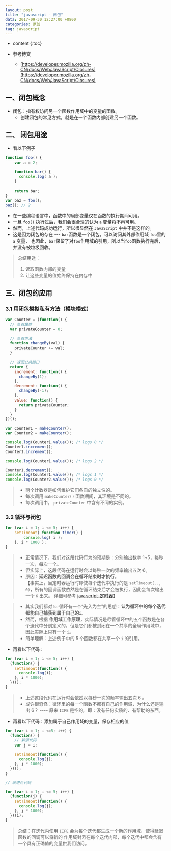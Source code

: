 ```yaml
---
layout: post
title: "javascript - 闭包"
data: 2017-09-30 12:27:00 +0800
categories: 原创
tag: javascript
---
```

* content
{:toc}

* 参考博文
    + [https://developer.mozilla.org/zh-CN/docs/Web/JavaScript/Closures](https://developer.mozilla.org/zh-CN/docs/Web/JavaScript/Closures)

<!-- more -->

## 一、闭包概念


* 闭包：指有权访问另一个函数作用域中的变量的函数。
    * 创建闭包的常见方式，就是在一个函数内部创建另一个函数。

## 二、 闭包用途

* 看以下例子

```js
function foo() {
    var a = 2;
    
    function bar() {
      console.log( a );
    }
    
    return bar;
}
var baz = foo();
baz(); // 2
```

* 在一些编程语言中，函数中的局部变量仅在函数的执行期间可用。
* 一旦 `foo()` 执行过后，我们会很合理的认为 `a` 变量将不再可用。
* 然而，上述代码成功运行，所以很显然在 `JavaScript` 中并不是这样的。
* 这是因为闭包的存在 --- `bar`函数是一个闭包，可以访问其外部作用域 `foo`里的 `a` 变量，
  也因此，`bar`保留了对`foo`作用域的引用，所以当`foo`函数执行完后，并没有被垃圾回收。

> 总结用途：
> 1. 读取函数内部的变量
> 2. 让这些变量的值始终保持在内存中

## 三、闭包的应用

### 3.1 用闭包模拟私有方法（模块模式）

```js
var Counter = (function() {
  // 私有属性
  var privateCounter = 0;
  
  // 私有方法
  function changeBy(val) {
    privateCounter += val;
  }
  
  // 返回公共接口
  return {
    increment: function() {
      changeBy(1);
    },
    decrement: function() {
      changeBy(-1);
    },
    value: function() {
      return privateCounter;
    }
  }   
})();

var Counter1 = makeCounter();
var Counter2 = makeCounter();

console.log(Counter1.value()); /* logs 0 */
Counter1.increment();
Counter1.increment();

console.log(Counter1.value()); /* logs 2 */

Counter1.decrement();
console.log(Counter1.value()); /* logs 1 */
console.log(Counter2.value()); /* logs 0 */
```

> * 两个计数器是如何维护它们各自的独立性的。
> * 每次调用 `makeCounter()` 函数期间，其环境是不同的。
> * 每次调用中， `privateCounter` 中含有不同的实例。

### 3.2 循环与闭包

```js
for (var i = 1; i <= 5; i++) {
    setTimeout( function timer() {
        console.log( i );
    }, i * 1000 );
}
```

> * 正常情况下，我们对这段代码行为的预期是：分别输出数字 1~5，每秒一次，每次一个。
> * 但实际上，这段代码在运行时会以每秒一次的频率输出五次 6。
> * 原因：**延迟函数的回调会在循环结束时才执行**。    
>  【事实上，当定时器运行时即使每个迭代中执行的是 `setTimeout(.., 0)`，所有的回调函数依然是在循环结束后才会被执行，因此会每次输出一个 `6` 出来。
    详细可参考 [javascript-定时器](http://www.jmazm.com/2017/10/06/js-time/)】

> * 其实我们都对`for`循环有一个“先入为主”的思想：**认为循环中的每个迭代都能自己捕获到属于自己的`i`**。
> * 然而，根据 **作用域工作原理**，实际情况是尽管循环中的五个函数是在各个迭代中分别定义的，但是它们都被封闭在一个共享的全局作用域中，因此实际上只有一个 `i`。
> * 简单理解：上述例子中的 5 个函数都在共享一个 `i` 的引用。

* 再看以下代码：

```js
for (var i = 1; i <= 5; i++) {
  (function() {
    setTimeout(function() {
      console.log(i);
    }, i * 1000);
  })();
}
```

> * 上述这段代码在运行时会依然以每秒一次的频率输出五次 6 。
> * 或许很奇怪：循环里的每一个函数不都有自己的作用域，为什么还是输出 6？ ---- 原来 `IIFE` 是空的，即：没有任何实质的、有帮助的东西。

* 再看以下代码：添加属于自己作用域的变量，保存相应的值

```js
for (var i = 1; i <=5; i++) {
  (function() {
    // 新添代码
    var j = i;
    
    setTimeout(function() {
      console.log(j);
    }, j * 1000);
  })();
}

// 改进后代码

for (var i = 1; i <= 5; i++) {
  (function(j) {
    setTimeout(function() {
      console.log(j);
    }, j * 1000);
  })(i);
}
```

> 总结：在迭代内使用 `IIFE` 会为每个迭代都生成一个新的作用域，使得延迟函数的回调可以将新的
     作用域封闭在每个迭代内部，每个迭代中都会含有一个具有正确值的变量供我们访问。







  
